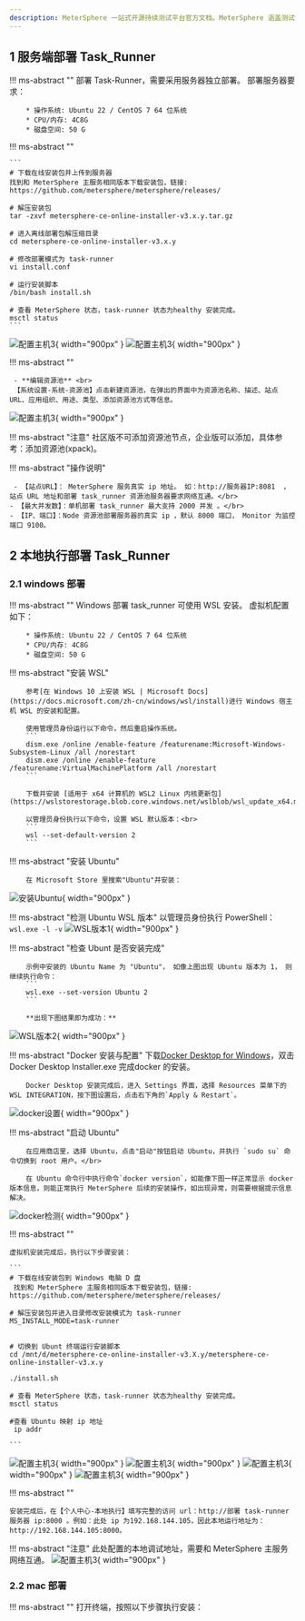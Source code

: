 ```yaml
---
description: MeterSphere 一站式开源持续测试平台官方文档。MeterSphere 涵盖测试管理、接口测试、UI 测试和性能测试等功能，全面兼容 JMeter、Selenium 等主流开源标准，有效助力开发和测试团队充分利用云弹性进行高度可 扩展的自动化测试，加速高质量的软件交付。
---
```




## 1 服务端部署 Task_Runner


!!! ms-abstract ""
    部署 Task-Runner，需要采用服务器独立部署。 部署服务器要求：


        * 操作系统: Ubuntu 22 / CentOS 7 64 位系统
        * CPU/内存: 4C8G 
        * 磁盘空间: 50 G


!!! ms-abstract ""

    ```
    # 下载在线安装包并上传到服务器
    找到和 MeterSphere 主服务相同版本下载安装包，链接:  https://github.com/metersphere/metersphere/releases/
    
    # 解压安装包
    tar -zxvf metersphere-ce-online-installer-v3.x.y.tar.gz

    # 进入离线部署包解压缩目录
    cd metersphere-ce-online-installer-v3.x.y

    # 修改部署模式为 task-runner
    vi install.conf
    
    # 运行安装脚本
    /bin/bash install.sh
    
    # 查看 MeterSphere 状态，task-runner 状态为healthy 安装完成。
    msctl status
    ```
![配置主机3](../img/installation/dis_pressure/修改模式.png){ width="900px" }
![配置主机3](../img/installation/dis_pressure/status.png){ width="900px" }


!!! ms-abstract ""

     - **编辑资源池** <br>
     【系统设置-系统-资源池】点击新建资源池，在弹出的界面中为资源池名称、描述、站点URL、应用组织、用途、类型、添加资源池方式等信息。
![配置主机3](../img/installation/dis_pressure/资源池添加.png){ width="900px" }

!!! ms-abstract "注意"
    社区版不可添加资源池节点，企业版可以添加，具体参考：添加资源池(xpack)。


!!! ms-abstract "操作说明"
 
     - 【站点URL】： MeterSphere 服务真实 ip 地址。 如：http://服务器IP:8081  ，站点 URL 地址和部署 task_runner 资源池服务器要求网络互通。</br>
    - 【最大并发数】：单机部署 task_runner 最大支持 2000 并发 。</br>
    - 【IP、端口】：Node 资源池部署服务器的真实 ip ，默认 8000 端口， Monitor 为监控端口 9100。
  
## 2 本地执行部署 Task_Runner

### 2.1 windows 部署


!!! ms-abstract ""
     Windows 部署 task_runner 可使用 WSL 安装。 虚拟机配置如下：</br>
       

        * 操作系统: Ubuntu 22 / CentOS 7 64 位系统
        * CPU/内存: 4C8G 
        * 磁盘空间: 50 G


!!! ms-abstract "安装 WSL"
        
        参考[在 Windows 10 上安装 WSL | Microsoft Docs](https://docs.microsoft.com/zh-cn/windows/wsl/install)进行 Windows 宿主机 WSL 的安装和配置。  

        使用管理员身份运行以下命令，然后重启操作系统。
        ```
        dism.exe /online /enable-feature /featurename:Microsoft-Windows-Subsystem-Linux /all /norestart
        dism.exe /online /enable-feature /featurename:VirtualMachinePlatform /all /norestart
        ```

        下载并安装 [适用于 x64 计算机的 WSL2 Linux 内核更新包](https://wslstorestorage.blob.core.windows.net/wslblob/wsl_update_x64.msi)

        以管理员身份执行以下命令，设置 WSL 默认版本：<br>
        ```
        wsl --set-default-version 2
        ```

!!! ms-abstract "安装 Ubuntu"

        在 Microsoft Store 里搜索"Ubuntu"并安装：
 ![安装Ubuntu](../img/installation/dis_pressure/windows-install-ubuntu.png){ width="900px" }

!!! ms-abstract "检测 Ubuntu WSL 版本"
     以管理员身份执行 PowerShell：
        ```
        wsl.exe -l -v
        ```
 ![WSL版本1](../img/installation/dis_pressure/check-version-1.png){ width="900px" }

!!! ms-abstract "检查 Ubunt 是否安装完成"

        示例中安装的 Ubuntu Name 为 "Ubuntu"， 如像上图出现 Ubuntu 版本为 1， 则继续执行命令：
        ```
        wsl.exe --set-version Ubuntu 2
        ```

        **出现下图结果即为成功：**
![WSL版本2](../img/installation/dis_pressure/check-version-2.png){ width="900px" }


!!! ms-abstract "Docker 安装与配置"
        下载[Docker Desktop for Windows](https://desktop.docker.com/win/main/amd64/Docker%20Desktop%20Installer.exe)，双击 Docker Desktop Installer.exe 完成docker 的安装。

        Docker Desktop 安装完成后，进入 Settings 界面，选择 Resources 菜单下的 WSL INTEGRATION，按下图设置后，点击右下角的`Apply & Restart`。
![docker设置](../img/installation/dis_pressure/docker-settings.png){ width="900px" }



!!! ms-abstract "启动 Ubuntu"
        
        在应用商店里，选择 Ubuntu，点击"启动"按钮启动 Ubuntu，并执行 `sudo su` 命令切换到 root 用户。</br>
        
        在 Ubuntu 命令行中执行命令`docker version`，如能像下图一样正常显示 docker 版本信息，则能正常执行 MeterSphere 后续的安装操作，如出现异常，则需要根据提示信息解决。
![docker检测](../img/installation/dis_pressure/check-docker.png){ width="900px" }

!!! ms-abstract ""
  
    虚拟机安装完成后，执行以下步骤安装：

    ```
    # 下载在线安装包到 Windows 电脑 D 盘
     找到和 MeterSphere 主服务相同版本下载安装包，链接:  https://github.com/metersphere/metersphere/releases/
    
    # 解压安装包并进入目录修改安装模式为 task-runner
    MS_INSTALL_MODE=task-runner

    
    # 切换到 Ubunt 终端运行安装脚本
    cd /mnt/d/metersphere-ce-online-installer-v3.X.y/metersphere-ce-online-installer-v3.x.y
    
    ./install.sh
    
    # 查看 MeterSphere 状态，task-runner 状态为healthy 安装完成。
    msctl status

    #查看 Ubuntu 映射 ip 地址
     ip addr 

    ```
![配置主机3](../img/installation/dis_pressure/修改模式w.png){ width="900px" }
![配置主机3](../img/installation/dis_pressure/部署w.png){ width="900px" }
![配置主机3](../img/installation/dis_pressure/ww.png){ width="900px" }
![配置主机3](../img/installation/dis_pressure/ipaddr.png){ width="900px" }


!!! ms-abstract ""
    
    安装完成后，在【个人中心-本地执行】填写完整的访问 url：http://部署 task-runner 服务器 ip:8000 。例如：此处 ip 为192.168.144.105，因此本地运行地址为： http://192.168.144.105:8000。
!!! ms-abstract "注意"
    此处配置的本地调试地址，需要和 MeterSphere 主服务网络互通。
![配置主机3](../img/installation/dis_pressure/本地.png){ width="900px" }

### 2.2 mac 部署
!!! ms-abstract ""
    打开终端，按照以下步骤执行安装：